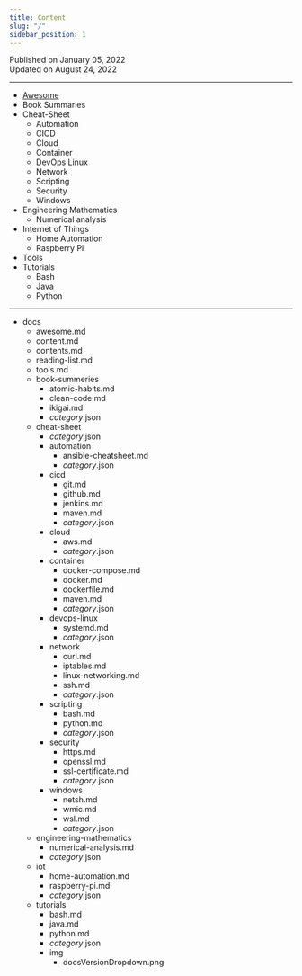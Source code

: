 ```yaml
---
title: Content
slug: "/"
sidebar_position: 1
---
```


Published on January 05, 2022  
Updated on August 24, 2022

---

- [Awesome](/docs/awesome)
- Book Summaries
- Cheat-Sheet
  - Automation
  - CICD
  - Cloud
  - Container
  - DevOps Linux
  - Network
  - Scripting
  - Security
  - Windows
- Engineering Mathematics
  - Numerical analysis
- Internet of Things
  - Home Automation
  - Raspberry Pi
- Tools
- Tutorials
  - Bash
  - Java
  - Python

---
<!---
<div class="contentTableContainer">

|     | Title                                                 | Date Last Updated |
| --- | ----------------------------------------------------- | ----------------- |
| 1   | [Item One](#)                                         | Month Day, Year   |
| 2   | [Item Two](#)                                         | Month Day, Year   |

</div>
-->

- docs
    - awesome.md
    - content.md
    - contents.md
    - reading-list.md
    - tools.md
    - book-summeries
        - atomic-habits.md
        - clean-code.md
        - ikigai.md
        - _category_.json
    - cheat-sheet
        - _category_.json
        - automation
            - ansible-cheatsheet.md
            - _category_.json
        - cicd
            - git.md
            - github.md
            - jenkins.md
            - maven.md
            - _category_.json
        - cloud
            - aws.md
            - _category_.json
        - container
            - docker-compose.md
            - docker.md
            - dockerfile.md
            - maven.md
            - _category_.json
        - devops-linux
            - systemd.md
            - _category_.json
        - network
            - curl.md
            - iptables.md
            - linux-networking.md
            - ssh.md
            - _category_.json
        - scripting
            - bash.md
            - python.md
            - _category_.json
        - security
            - https.md
            - openssl.md
            - ssl-certificate.md
            - _category_.json
        - windows
            - netsh.md
            - wmic.md
            - wsl.md
            - _category_.json
    - engineering-mathematics
        - numerical-analysis.md
        - _category_.json
    - iot
        - home-automation.md
        - raspberry-pi.md
        - _category_.json
    - tutorials
        - bash.md
        - java.md
        - python.md
        - _category_.json
        - img
            - docsVersionDropdown.png
